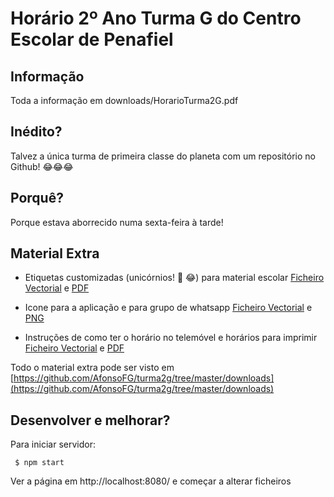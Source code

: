 # Horário 2º Ano Turma G do Centro Escolar de Penafiel

## Informação
Toda a informação em downloads/HorarioTurma2G.pdf

## Inédito?
Talvez a única turma de primeira classe do planeta com um repositório no Github! 😂😂😂

## Porquê?
Porque estava aborrecido numa sexta-feira à tarde!

## Material Extra

* Etiquetas customizadas (unicórnios! 🦄 😂) para material escolar [Ficheiro Vectorial](https://afonsofg.github.io/turma2g/downloads/EtiquetasAnaTurma2G.cdr) e [PDF](https://afonsofg.github.io/turma2g/downloads/EtiquetasAnaTurma2G.pdf)

* Icone para a aplicação e para grupo de whatsapp [Ficheiro Vectorial](https://afonsofg.github.io/turma2g/downloads/Icone-2G.cdr) e [PNG](https://afonsofg.github.io/turma2g/downloads/Icone-2G-whatsapp.png)

* Instruções de como ter o horário no telemóvel e horários para imprimir [Ficheiro Vectorial](https://afonsofg.github.io/turma2g/downloads/HorarioTurma2G.cdr) e [PDF](https://afonsofg.github.io/turma2g/downloads/HorarioTurma2G.pdf)

Todo o material extra pode ser visto em [https://github.com/AfonsoFG/turma2g/tree/master/downloads](https://github.com/AfonsoFG/turma2g/tree/master/downloads)

## Desenvolver e melhorar?

Para iniciar servidor:
```
 $ npm start
```

Ver a página em http://localhost:8080/ e começar a alterar ficheiros

